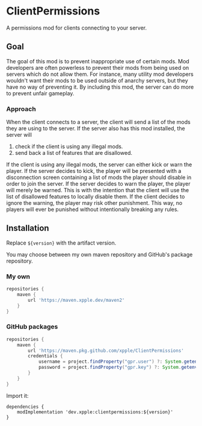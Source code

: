 # ClientPermissions
A permissions mod for clients connecting to your server.

## Goal
The goal of this mod is to prevent inappropriate use of certain mods. Mod developers are often powerless to prevent 
their mods from being used on servers which do not allow them. For instance, many utility mod developers wouldn't want
their mods to be used outside of anarchy servers, but they have no way of preventing it. By including this mod, the
server can do more to prevent unfair gameplay.

### Approach
When the client connects to a server, the client will send a list of the mods they are using to the server. If the 
server also has this mod installed, the server will

1. check if the client is using any illegal mods.
2. send back a list of features that are disallowed.

If the client is using any illegal mods, the server can either kick or warn the player. If the server decides to kick,
the player will be presented with a disconnection screen containing a list of mods the player should disable in order
to join the server. If the server decides to warn the player, the player will merely be warned. This is with the
intention that the client will use the list of disallowed features to locally disable them. If the client decides to
ignore the warning, the player may risk other punishment. This way, no players will ever be punished without
intentionally breaking any rules.

## Installation
Replace `${version}` with the artifact version.

You may choose between my own maven repository and GitHub's package repository.
### My own
```gradle
repositories {
    maven {
        url 'https://maven.xpple.dev/maven2'
    }
}
```
### GitHub packages
```gradle
repositories {
    maven {
        url 'https://maven.pkg.github.com/xpple/ClientPermissions'
        credentials {
            username = project.findProperty("gpr.user") ?: System.getenv("USERNAME")
            password = project.findProperty("gpr.key") ?: System.getenv("TOKEN")
        }
    }
}
```
Import it:
```
dependencies {
    modImplementation 'dev.xpple:clientpermissions:${version}'
}
```
